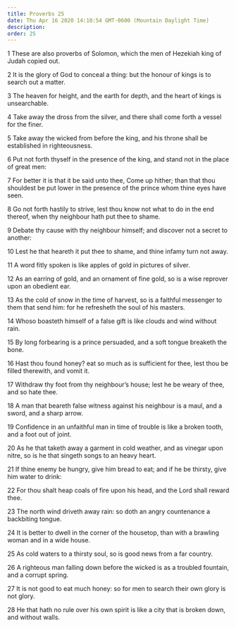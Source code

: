 ```yaml
---
title: Proverbs 25
date: Thu Apr 16 2020 14:10:54 GMT-0600 (Mountain Daylight Time)
description: 
order: 25
---
```


<p>
  1 These are also proverbs of Solomon, which the men of Hezekiah king of Judah
  copied out.
</p>
<p>
  2 It is the glory of God to conceal a thing: but the honour of kings is to
  search out a matter.
</p>
<p>
  3 The heaven for height, and the earth for depth, and the heart of kings is
  unsearchable.
</p>
<p>
  4 Take away the dross from the silver, and there shall come forth a vessel for
  the finer.
</p>
<p>
  5 Take away the wicked from before the king, and his throne shall be
  established in righteousness.
</p>
<p>
  6 Put not forth thyself in the presence of the king, and stand not in the
  place of great men:
</p>
<p>
  7 For better it is that it be said unto thee, Come up hither; than that thou
  shouldest be put lower in the presence of the prince whom thine eyes have
  seen.
</p>
<p>
  8 Go not forth hastily to strive, lest thou know not what to do in the end
  thereof, when thy neighbour hath put thee to shame.
</p>
<p>
  9 Debate thy cause with thy neighbour himself; and discover not a secret to
  another:
</p>
<p>
  10 Lest he that heareth it put thee to shame, and thine infamy turn not away.
</p>
<p>11 A word fitly spoken is like apples of gold in pictures of silver.</p>
<p>
  12 As an earring of gold, and an ornament of fine gold, so is a wise reprover
  upon an obedient ear.
</p>
<p>
  13 As the cold of snow in the time of harvest, so is a faithful messenger to
  them that send him: for he refresheth the soul of his masters.
</p>
<p>
  14 Whoso boasteth himself of a false gift is like clouds and wind without
  rain.
</p>
<p>
  15 By long forbearing is a prince persuaded, and a soft tongue breaketh the
  bone.
</p>
<p>
  16 Hast thou found honey? eat so much as is sufficient for thee, lest thou be
  filled therewith, and vomit it.
</p>
<p>
  17 Withdraw thy foot from thy neighbour&#x2019;s house; lest he be weary of
  thee, and so hate thee.
</p>
<p>
  18 A man that beareth false witness against his neighbour is a maul, and a
  sword, and a sharp arrow.
</p>
<p>
  19 Confidence in an unfaithful man in time of trouble is like a broken tooth,
  and a foot out of joint.
</p>
<p>
  20 As he that taketh away a garment in cold weather, and as vinegar upon
  nitre, so is he that singeth songs to an heavy heart.
</p>
<p>
  21 If thine enemy be hungry, give him bread to eat; and if he be thirsty, give
  him water to drink:
</p>
<p>
  22 For thou shalt heap coals of fire upon his head, and the Lord shall reward
  thee.
</p>
<p>
  23 The north wind driveth away rain: so doth an angry countenance a backbiting
  tongue.
</p>
<p>
  24 It is better to dwell in the corner of the housetop, than with a brawling
  woman and in a wide house.
</p>
<p>25 As cold waters to a thirsty soul, so is good news from a far country.</p>
<p>
  26 A righteous man falling down before the wicked is as a troubled fountain,
  and a corrupt spring.
</p>
<p>
  27 It is not good to eat much honey: so for men to search their own glory is
  not glory.
</p>
<span></span>
<p>
  28 He that hath no rule over his own spirit is like a city that is broken
  down, and without walls.
</p>
